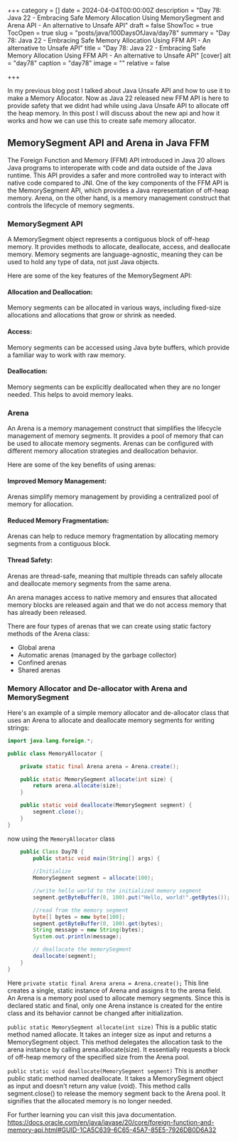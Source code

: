 +++
category = []
date = 2024-04-04T00:00:00Z
description = "Day 78: Java 22 - Embracing Safe Memory Allocation Using MemorySegment and Arena API - An alternative to Unsafe API"
draft = false
ShowToc = true
TocOpen = true
slug = "posts/java/100DaysOfJava/day78"
summary = "Day 78: Java 22 - Embracing Safe Memory Allocation Using FFM API - An alternative to Unsafe API"
title = "Day 78: Java 22 - Embracing Safe Memory Allocation Using FFM API - An alternative to Unsafe API"
[cover]
alt = "day78"
caption = "day78"
image = ""
relative = false

+++

In my previous blog post I talked about Java Unsafe API and how to use it to make a Memory Allocator. Now as Java 22 released new FFM API is here to provide safety that we didnt had while using Java Unsafe API to allocate off the heap memory. In this post I will discuss about the new api and how it works and how we can use this to create safe memory allocator.


## MemorySegment API and Arena in Java FFM

The Foreign Function and Memory (FFM) API introduced in Java 20 allows Java programs to interoperate with code and data outside of the Java runtime. This API provides a safer and more controlled way to interact with native code compared to JNI. One of the key components of the FFM API is the MemorySegment API, which provides a Java representation of off-heap memory. Arena, on the other hand, is a memory management construct that controls the lifecycle of memory segments.

### MemorySegment API

A MemorySegment object represents a contiguous block of off-heap memory. It provides methods to allocate, deallocate, access, and deallocate memory. Memory segments are language-agnostic, meaning they can be used to hold any type of data, not just Java objects.

Here are some of the key features of the MemorySegment API:

#### Allocation and Deallocation: 
Memory segments can be allocated in various ways, including fixed-size allocations and allocations that grow or shrink as needed.
####  Access: 
Memory segments can be accessed using Java byte buffers, which provide a familiar way to work with raw memory.
#### Deallocation: 
Memory segments can be explicitly deallocated when they are no longer needed. This helps to avoid memory leaks.

### Arena

An Arena is a memory management construct that simplifies the lifecycle management of memory segments. It provides a pool of memory that can be used to allocate memory segments. Arenas can be configured with different memory allocation strategies and deallocation behavior.

Here are some of the key benefits of using arenas:

#### Improved Memory Management: 
Arenas simplify memory management by providing a centralized pool of memory for allocation.
#### Reduced Memory Fragmentation: 
Arenas can help to reduce memory fragmentation by allocating memory segments from a contiguous block.
#### Thread Safety: 
Arenas are thread-safe, meaning that multiple threads can safely allocate and deallocate memory segments from the same arena.

An arena manages access to native memory and ensures that allocated memory blocks are released again and that we do not access memory that has already been released.

There are four types of arenas that we can create using static factory methods of the Arena class:

- Global arena
- Automatic arenas (managed by the garbage collector)
- Confined arenas
- Shared arenas


### Memory Allocator and De-allocator with Arena and MemorySegment

Here's an example of a simple memory allocator and de-allocator class that uses an Arena to allocate and deallocate memory segments for writing strings:

```java
import java.lang.foreign.*;

public class MemoryAllocator {

    private static final Arena arena = Arena.create();

    public static MemorySegment allocate(int size) {
        return arena.allocate(size);
    }

    public static void deallocate(MemorySegment segment) {
        segment.close();
    }
}
```

now using the `MemoryAllocator` class

```java
    public Class Day78 {
        public static void main(String[] args) {
        
        //Initialize
        MemorySegment segment = allocate(100);

        //write hello world to the initialized memory segment
        segment.getByteBuffer(0, 100).put("Hello, world!".getBytes());

        //read from the memory segment
        byte[] bytes = new byte[100];
        segment.getByteBuffer(0, 100).get(bytes);
        String message = new String(bytes);
        System.out.println(message);

        // deallocate the memorySegment
        deallocate(segment);
    }
}
```

Here `private static final Arena arena = Arena.create();` This line creates a single, static instance of Arena and assigns it to the arena field. An Arena is a memory pool used to allocate memory segments. Since this is declared static and final, only one Arena instance is created for the entire class and its behavior cannot be changed after initialization.

`public static MemorySegment allocate(int size)` This is a public static method named allocate. It takes an integer size as input and returns a MemorySegment object. This method delegates the allocation task to the arena instance by calling arena.allocate(size). It essentially requests a block of off-heap memory of the specified size from the Arena pool.

`public static void deallocate(MemorySegment segment)` This is another public static method named deallocate. It takes a MemorySegment object as input and doesn't return any value (void). This method calls segment.close() to release the memory segment back to the Arena pool. It signifies that the allocated memory is no longer needed.

For further learning you can visit this java documentation. https://docs.oracle.com/en/java/javase/20/core/foreign-function-and-memory-api.html#GUID-1CA5C639-6C65-45A7-85E5-7926DB0D6A32